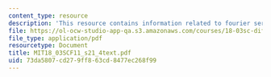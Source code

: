 ```yaml
---
content_type: resource
description: 'This resource contains information related to fourier series: coefficients.'
file: https://ol-ocw-studio-app-qa.s3.amazonaws.com/courses/18-03sc-differential-equations-fall-2011/73da5807cd279ff863cd8477ec268f99_MIT18_03SCF11_s21_4text.pdf
file_type: application/pdf
resourcetype: Document
title: MIT18_03SCF11_s21_4text.pdf
uid: 73da5807-cd27-9ff8-63cd-8477ec268f99
---
```

